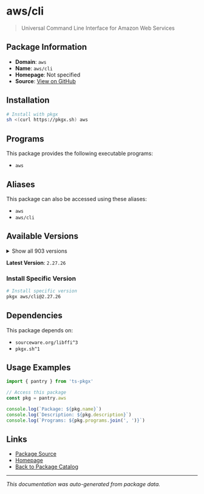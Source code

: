 # aws/cli

> Universal Command Line Interface for Amazon Web Services

## Package Information

- **Domain**: `aws`
- **Name**: `aws/cli`
- **Homepage**: Not specified
- **Source**: [View on GitHub](https://github.com/pkgxdev/pantry/tree/main/projects/aws.amazon.com/cli/package.yml)

## Installation

```bash
# Install with pkgx
sh <(curl https://pkgx.sh) aws
```

## Programs

This package provides the following executable programs:

- `aws`

## Aliases

This package can also be accessed using these aliases:

- `aws`
- `aws/cli`

## Available Versions

<details>
<summary>Show all 903 versions</summary>

- `2.27.26`, `2.27.25`, `2.27.24`, `2.27.23`, `2.27.22`
- `2.27.21`, `2.27.20`, `2.27.19`, `2.27.18`, `2.27.17`
- `2.27.16`, `2.27.15`, `2.27.14`, `2.27.13`, `2.27.12`
- `2.27.11`, `2.27.10`, `2.27.9`, `2.27.8`, `2.27.7`
- `2.27.6`, `2.27.5`, `2.27.4`, `2.27.3`, `2.27.2`
- `2.27.1`, `2.27.0`, `2.26.7`, `2.26.6`, `2.26.5`
- `2.26.4`, `2.26.3`, `2.26.2`, `2.26.1`, `2.26.0`
- `2.25.14`, `2.25.13`, `2.25.12`, `2.25.11`, `2.25.10`
- `2.25.9`, `2.25.8`, `2.25.7`, `2.25.6`, `2.25.5`
- `2.25.4`, `2.25.3`, `2.25.2`, `2.25.1`, `2.25.0`
- `2.24.27`, `2.24.26`, `2.24.25`, `2.24.24`, `2.24.23`
- `2.24.22`, `2.24.20`, `2.24.19`, `2.24.18`, `2.24.17`
- `2.24.16`, `2.24.15`, `2.24.14`, `2.24.13`, `2.24.12`
- `2.24.11`, `2.24.10`, `2.24.9`, `2.24.8`, `2.24.7`
- `2.24.6`, `2.24.5`, `2.24.4`, `2.24.3`, `2.24.2`
- `2.24.1`, `2.24.0`, `2.23.15`, `2.23.14`, `2.23.13`
- `2.23.12`, `2.23.11`, `2.23.10`, `2.23.9`, `2.23.8`
- `2.23.7`, `2.23.6`, `2.23.5`, `2.23.4`, `2.23.3`
- `2.23.2`, `2.23.1`, `2.23.0`, `2.22.35`, `2.22.34`
- `2.22.33`, `2.22.32`, `2.22.31`, `2.22.30`, `2.22.29`
- `2.22.28`, `2.22.27`, `2.22.26`, `2.22.25`, `2.22.24`
- `2.22.23`, `2.22.22`, `2.22.21`, `2.22.20`, `2.22.19`
- `2.22.18`, `2.22.17`, `2.22.16`, `2.22.15`, `2.22.14`
- `2.22.13`, `2.22.12`, `2.22.11`, `2.22.10`, `2.22.9`
- `2.22.8`, `2.22.7`, `2.22.6`, `2.22.5`, `2.22.4`
- `2.22.3`, `2.22.2`, `2.22.1`, `2.22.0`, `2.21.3`
- `2.21.2`, `2.21.1`, `2.21.0`, `2.20.0`, `2.19.5`
- `2.19.4`, `2.19.3`, `2.19.2`, `2.19.1`, `2.19.0`
- `2.18.18`, `2.18.17`, `2.18.16`, `2.18.15`, `2.18.14`
- `2.18.13`, `2.18.12`, `2.18.11`, `2.18.10`, `2.18.9`
- `2.18.8`, `2.18.7`, `2.18.6`, `2.18.5`, `2.18.4`
- `2.18.3`, `2.18.2`, `2.18.1`, `2.18.0`, `2.17.65`
- `2.17.64`, `2.17.63`, `2.17.62`, `2.17.61`, `2.17.60`
- `2.17.59`, `2.17.58`, `2.17.57`, `2.17.56`, `2.17.55`
- `2.17.54`, `2.17.53`, `2.17.52`, `2.17.51`, `2.17.50`
- `2.17.49`, `2.17.48`, `2.17.47`, `2.17.46`, `2.17.45`
- `2.17.44`, `2.17.43`, `2.17.42`, `2.17.41`, `2.17.40`
- `2.17.39`, `2.17.38`, `2.17.37`, `2.17.36`, `2.17.35`
- `2.17.34`, `2.17.33`, `2.17.32`, `2.17.31`, `2.17.30`
- `2.17.29`, `2.17.28`, `2.17.27`, `2.17.26`, `2.17.25`
- `2.17.24`, `2.17.23`, `2.17.22`, `2.17.21`, `2.17.20`
- `2.17.19`, `2.17.18`, `2.17.17`, `2.17.16`, `2.17.15`
- `2.17.14`, `2.17.13`, `2.17.12`, `2.17.11`, `2.17.10`
- `2.17.9`, `2.17.8`, `2.17.7`, `2.17.6`, `2.17.5`
- `2.17.4`, `2.17.3`, `2.17.2`, `2.17.1`, `2.17.0`
- `2.16.12`, `2.16.11`, `2.16.10`, `2.16.9`, `2.16.8`
- `2.16.7`, `2.16.6`, `2.16.5`, `2.16.4`, `2.16.3`
- `2.16.2`, `2.16.1`, `2.16.0`, `2.15.62`, `2.15.61`
- `2.15.60`, `2.15.59`, `2.15.58`, `2.15.57`, `2.15.56`
- `2.15.55`, `2.15.54`, `2.15.53`, `2.15.52`, `2.15.51`
- `2.15.50`, `2.15.49`, `2.15.48`, `2.15.47`, `2.15.46`
- `2.15.45`, `2.15.44`, `2.15.43`, `2.15.42`, `2.15.41`
- `2.15.40`, `2.15.39`, `2.15.38`, `2.15.37`, `2.15.36`
- `2.15.35`, `2.15.34`, `2.15.33`, `2.15.32`, `2.15.31`
- `2.15.30`, `2.15.29`, `2.15.28`, `2.15.27`, `2.15.26`
- `2.15.25`, `2.15.24`, `2.15.23`, `2.15.22`, `2.15.21`
- `2.15.20`, `2.15.19`, `2.15.18`, `2.15.17`, `2.15.16`
- `2.15.15`, `2.15.14`, `2.15.13`, `2.15.12`, `2.15.11`
- `2.15.10`, `2.15.9`, `2.15.8`, `2.15.7`, `2.15.6`
- `2.15.5`, `2.15.4`, `2.15.3`, `2.15.2`, `2.15.1`
- `2.15.0`, `2.14.6`, `2.14.5`, `2.14.4`, `2.14.3`
- `2.14.2`, `2.14.1`, `2.14.0`, `2.13.39`, `2.13.38`
- `2.13.37`, `2.13.36`, `2.13.35`, `2.13.34`, `2.13.33`
- `2.13.32`, `2.13.31`, `2.13.30`, `2.13.29`, `2.13.28`
- `2.13.27`, `2.13.26`, `2.13.25`, `2.13.24`, `2.13.23`
- `2.13.22`, `2.13.21`, `2.13.20`, `2.13.19`, `2.13.18`
- `2.13.17`, `2.13.16`, `2.13.15`, `2.13.14`, `2.13.13`
- `2.13.12`, `2.13.11`, `2.13.10`, `2.13.9`, `2.13.7`
- `2.13.6`, `2.13.5`, `2.13.4`, `2.13.3`, `2.13.2`
- `2.13.1`, `2.13.0`, `2.12.7`, `2.12.6`, `2.12.5`
- `2.12.4`, `2.12.3`, `2.12.2`, `2.12.1`, `2.12.0`
- `2.11.27`, `2.11.26`, `2.11.25`, `2.11.24`, `2.11.23`
- `2.11.22`, `2.11.21`, `2.11.20`, `2.11.19`, `2.11.18`
- `2.11.17`, `2.11.16`, `2.11.15`, `2.11.14`, `2.11.13`
- `2.11.12`, `2.11.11`, `2.11.10`, `2.11.9`, `2.11.8`
- `2.11.7`, `2.10.4`, `2.10.3`, `1.40.26`, `1.40.25`
- `1.40.24`, `1.40.23`, `1.40.22`, `1.40.21`, `1.40.20`
- `1.40.19`, `1.40.18`, `1.40.17`, `1.40.16`, `1.40.15`
- `1.40.14`, `1.40.13`, `1.40.12`, `1.40.11`, `1.40.10`
- `1.40.9`, `1.40.8`, `1.40.7`, `1.40.6`, `1.40.5`
- `1.40.4`, `1.40.3`, `1.40.2`, `1.40.1`, `1.40.0`
- `1.39.0`, `1.38.38`, `1.38.37`, `1.38.36`, `1.38.35`
- `1.38.34`, `1.38.33`, `1.38.32`, `1.38.31`, `1.38.30`
- `1.38.29`, `1.38.28`, `1.38.27`, `1.38.26`, `1.38.25`
- `1.38.24`, `1.38.23`, `1.38.22`, `1.38.21`, `1.38.20`
- `1.38.19`, `1.38.18`, `1.38.17`, `1.38.16`, `1.38.15`
- `1.38.14`, `1.38.13`, `1.38.12`, `1.38.11`, `1.38.10`
- `1.38.9`, `1.38.8`, `1.38.7`, `1.38.6`, `1.38.5`
- `1.38.4`, `1.38.3`, `1.38.2`, `1.38.1`, `1.38.0`
- `1.37.26`, `1.37.25`, `1.37.24`, `1.37.23`, `1.37.22`
- `1.37.21`, `1.37.20`, `1.37.19`, `1.37.18`, `1.37.17`
- `1.37.16`, `1.37.15`, `1.37.14`, `1.37.13`, `1.37.12`
- `1.37.11`, `1.37.10`, `1.37.9`, `1.37.8`, `1.37.7`
- `1.37.6`, `1.37.5`, `1.37.4`, `1.37.3`, `1.37.2`
- `1.37.1`, `1.37.0`, `1.36.40`, `1.36.39`, `1.36.38`
- `1.36.37`, `1.36.36`, `1.36.35`, `1.36.34`, `1.36.33`
- `1.36.32`, `1.36.31`, `1.36.30`, `1.36.29`, `1.36.28`
- `1.36.27`, `1.36.26`, `1.36.25`, `1.36.24`, `1.36.23`
- `1.36.22`, `1.36.21`, `1.36.20`, `1.36.19`, `1.36.18`
- `1.36.17`, `1.36.16`, `1.36.15`, `1.36.14`, `1.36.13`
- `1.36.12`, `1.36.11`, `1.36.10`, `1.36.9`, `1.36.8`
- `1.36.7`, `1.36.6`, `1.36.5`, `1.36.4`, `1.36.3`
- `1.36.2`, `1.36.1`, `1.36.0`, `1.35.24`, `1.35.23`
- `1.35.22`, `1.35.21`, `1.35.20`, `1.35.19`, `1.35.18`
- `1.35.17`, `1.35.16`, `1.35.15`, `1.35.14`, `1.35.13`
- `1.35.12`, `1.35.11`, `1.35.10`, `1.35.9`, `1.35.8`
- `1.35.7`, `1.35.6`, `1.35.5`, `1.35.4`, `1.35.3`
- `1.35.2`, `1.35.1`, `1.35.0`, `1.34.33`, `1.34.32`
- `1.34.31`, `1.34.30`, `1.34.29`, `1.34.28`, `1.34.27`
- `1.34.26`, `1.34.25`, `1.34.24`, `1.34.23`, `1.34.22`
- `1.34.21`, `1.34.20`, `1.34.19`, `1.34.18`, `1.34.17`
- `1.34.16`, `1.34.15`, `1.34.14`, `1.34.13`, `1.34.12`
- `1.34.11`, `1.34.10`, `1.34.9`, `1.34.8`, `1.34.7`
- `1.34.6`, `1.34.5`, `1.34.4`, `1.34.3`, `1.34.2`
- `1.34.1`, `1.34.0`, `1.33.44`, `1.33.43`, `1.33.42`
- `1.33.41`, `1.33.40`, `1.33.39`, `1.33.38`, `1.33.37`
- `1.33.36`, `1.33.35`, `1.33.34`, `1.33.33`, `1.33.32`
- `1.33.31`, `1.33.30`, `1.33.29`, `1.33.28`, `1.33.27`
- `1.33.26`, `1.33.25`, `1.33.24`, `1.33.23`, `1.33.22`
- `1.33.21`, `1.33.20`, `1.33.19`, `1.33.18`, `1.33.17`
- `1.33.16`, `1.33.15`, `1.33.14`, `1.33.13`, `1.33.12`
- `1.33.11`, `1.33.10`, `1.33.9`, `1.33.8`, `1.33.7`
- `1.33.6`, `1.33.5`, `1.33.4`, `1.33.3`, `1.33.2`
- `1.33.1`, `1.33.0`, `1.32.117`, `1.32.116`, `1.32.115`
- `1.32.114`, `1.32.113`, `1.32.112`, `1.32.111`, `1.32.110`
- `1.32.109`, `1.32.108`, `1.32.107`, `1.32.106`, `1.32.105`
- `1.32.104`, `1.32.103`, `1.32.102`, `1.32.101`, `1.32.100`
- `1.32.99`, `1.32.98`, `1.32.97`, `1.32.96`, `1.32.95`
- `1.32.94`, `1.32.93`, `1.32.92`, `1.32.91`, `1.32.90`
- `1.32.89`, `1.32.88`, `1.32.87`, `1.32.86`, `1.32.85`
- `1.32.84`, `1.32.83`, `1.32.82`, `1.32.81`, `1.32.80`
- `1.32.79`, `1.32.78`, `1.32.77`, `1.32.76`, `1.32.75`
- `1.32.74`, `1.32.72`, `1.32.71`, `1.32.70`, `1.32.69`
- `1.32.68`, `1.32.67`, `1.32.66`, `1.32.65`, `1.32.64`
- `1.32.63`, `1.32.62`, `1.32.61`, `1.32.60`, `1.32.59`
- `1.32.58`, `1.32.57`, `1.32.56`, `1.32.55`, `1.32.54`
- `1.32.53`, `1.32.52`, `1.32.51`, `1.32.50`, `1.32.49`
- `1.32.48`, `1.32.47`, `1.32.46`, `1.32.45`, `1.32.44`
- `1.32.42`, `1.32.41`, `1.32.40`, `1.32.39`, `1.32.38`
- `1.32.37`, `1.32.36`, `1.32.35`, `1.32.34`, `1.32.33`
- `1.32.32`, `1.32.31`, `1.32.30`, `1.32.29`, `1.32.28`
- `1.32.27`, `1.32.26`, `1.32.25`, `1.32.24`, `1.32.23`
- `1.32.22`, `1.32.21`, `1.32.20`, `1.32.19`, `1.32.18`
- `1.32.17`, `1.32.16`, `1.32.15`, `1.32.14`, `1.32.12`
- `1.32.11`, `1.32.10`, `1.32.9`, `1.32.8`, `1.32.7`
- `1.32.6`, `1.32.5`, `1.32.4`, `1.32.3`, `1.32.2`
- `1.32.1`, `1.32.0`, `1.31.13`, `1.31.12`, `1.31.11`
- `1.31.10`, `1.31.9`, `1.31.8`, `1.31.7`, `1.31.6`
- `1.31.5`, `1.31.4`, `1.31.3`, `1.31.2`, `1.31.1`
- `1.31.0`, `1.30.7`, `1.30.6`, `1.30.5`, `1.30.4`
- `1.30.3`, `1.30.2`, `1.30.1`, `1.30.0`, `1.29.85`
- `1.29.84`, `1.29.83`, `1.29.82`, `1.29.81`, `1.29.80`
- `1.29.79`, `1.29.78`, `1.29.77`, `1.29.76`, `1.29.75`
- `1.29.74`, `1.29.73`, `1.29.72`, `1.29.71`, `1.29.70`
- `1.29.69`, `1.29.68`, `1.29.67`, `1.29.66`, `1.29.65`
- `1.29.64`, `1.29.63`, `1.29.62`, `1.29.61`, `1.29.60`
- `1.29.59`, `1.29.58`, `1.29.57`, `1.29.56`, `1.29.55`
- `1.29.54`, `1.29.53`, `1.29.52`, `1.29.51`, `1.29.50`
- `1.29.49`, `1.29.48`, `1.29.47`, `1.29.46`, `1.29.45`
- `1.29.44`, `1.29.43`, `1.29.42`, `1.29.41`, `1.29.40`
- `1.29.38`, `1.29.37`, `1.29.36`, `1.29.35`, `1.29.34`
- `1.29.33`, `1.29.32`, `1.29.31`, `1.29.30`, `1.29.29`
- `1.29.28`, `1.29.27`, `1.29.26`, `1.29.25`, `1.29.24`
- `1.29.23`, `1.29.22`, `1.29.21`, `1.29.20`, `1.29.19`
- `1.29.18`, `1.29.17`, `1.29.16`, `1.29.15`, `1.29.14`
- `1.29.13`, `1.29.12`, `1.29.11`, `1.29.10`, `1.29.9`
- `1.29.8`, `1.29.7`, `1.29.6`, `1.29.5`, `1.29.4`
- `1.29.3`, `1.29.2`, `1.29.1`, `1.29.0`, `1.28.1`
- `1.28.0`, `1.27.165`, `1.27.164`, `1.27.163`, `1.27.162`
- `1.27.161`, `1.27.160`, `1.27.159`, `1.27.158`, `1.27.157`
- `1.27.156`, `1.27.155`, `1.27.154`, `1.27.153`, `1.27.152`
- `1.27.151`, `1.27.150`, `1.27.149`, `1.27.148`, `1.27.147`
- `1.27.146`, `1.27.145`, `1.27.144`, `1.27.143`, `1.27.142`
- `1.27.141`, `1.27.140`, `1.27.139`, `1.27.138`, `1.27.137`
- `1.27.136`, `1.27.135`, `1.27.134`, `1.27.133`, `1.27.132`
- `1.27.131`, `1.27.130`, `1.27.129`, `1.27.128`, `1.27.127`
- `1.27.126`, `1.27.125`, `1.27.124`, `1.27.123`, `1.27.122`
- `1.27.121`, `1.27.120`, `1.27.119`, `1.27.118`, `1.27.117`
- `1.27.116`, `1.27.114`, `1.27.113`, `1.27.112`, `1.27.110`
- `1.27.109`, `1.27.108`, `1.27.107`, `1.27.106`, `1.27.105`
- `1.27.104`, `1.27.103`, `1.27.102`

</details>

**Latest Version**: `2.27.26`

### Install Specific Version

```bash
# Install specific version
pkgx aws/cli@2.27.26
```

## Dependencies

This package depends on:

- `sourceware.org/libffi^3`
- `pkgx.sh^1`

## Usage Examples

```typescript
import { pantry } from 'ts-pkgx'

// Access this package
const pkg = pantry.aws

console.log(`Package: ${pkg.name}`)
console.log(`Description: ${pkg.description}`)
console.log(`Programs: ${pkg.programs.join(', ')}`)
```

## Links

- [Package Source](https://github.com/pkgxdev/pantry/tree/main/projects/aws.amazon.com/cli/package.yml)
- [Homepage](#)
- [Back to Package Catalog](../package-catalog.md)

---

*This documentation was auto-generated from package data.*
